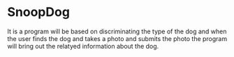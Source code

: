 # SnoopDog
It is a program will be based on discriminating the type of the dog and when the user finds the dog and takes a photo and submits the photo the program will bring out the relatyed information about the dog.
